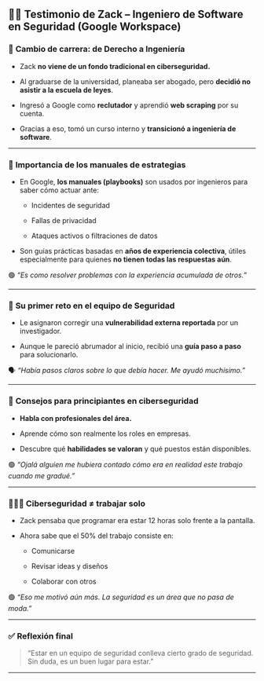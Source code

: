 
## 👨‍💻 **Testimonio de Zack – Ingeniero de Software en Seguridad (Google Workspace)**

### 🔄 **Cambio de carrera: de Derecho a Ingeniería**

- Zack **no viene de un fondo tradicional en ciberseguridad.**
    
- Al graduarse de la universidad, planeaba ser abogado, pero **decidió no asistir a la escuela de leyes**.
    
- Ingresó a Google como **reclutador** y aprendió **web scraping** por su cuenta.
    
- Gracias a eso, tomó un curso interno y **transicionó a ingeniería de software**.
    

---

### 🧠 **Importancia de los manuales de estrategias**

- En Google, **los manuales (playbooks)** son usados por ingenieros para saber cómo actuar ante:
    
    - Incidentes de seguridad
        
    - Fallas de privacidad
        
    - Ataques activos o filtraciones de datos
        
- Son guías prácticas basadas en **años de experiencia colectiva**, útiles especialmente para quienes **no tienen todas las respuestas aún**.
    

🟢 _“Es como resolver problemas con la experiencia acumulada de otros.”_

---

### 🧪 **Su primer reto en el equipo de Seguridad**

- Le asignaron corregir una **vulnerabilidad externa reportada** por un investigador.
    
- Aunque le pareció abrumador al inicio, recibió una **guía paso a paso** para solucionarlo.
    

🗣️ _“Había pasos claros sobre lo que debía hacer. Me ayudó muchísimo.”_

---

### 💬 **Consejos para principiantes en ciberseguridad**

- **Habla con profesionales del área.**
    
- Aprende cómo son realmente los roles en empresas.
    
- Descubre qué **habilidades se valoran** y qué puestos están disponibles.
    

🟢 _“Ojalá alguien me hubiera contado cómo era en realidad este trabajo cuando me gradué.”_

---

### 🧑‍🤝‍🧑 **Ciberseguridad ≠ trabajar solo**

- Zack pensaba que programar era estar 12 horas solo frente a la pantalla.
    
- Ahora sabe que el 50% del trabajo consiste en:
    
    - Comunicarse
        
    - Revisar ideas y diseños
        
    - Colaborar con otros
        

🟢 _“Eso me motivó aún más. La seguridad es un área que no pasa de moda.”_

---

### ✅ **Reflexión final**

> “Estar en un equipo de seguridad conlleva cierto grado de seguridad. Sin duda, es un buen lugar para estar.”

---
